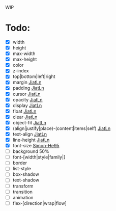 WIP

# Todo:

- [x] width
- [x] height
- [x] max-width
- [x] max-height
- [x] color
- [x] z-index
- [x] top|bottom|left|right
- [x] margin [JiatLn](https://github.com/JiatLn)
- [x] padding [JiatLn](https://github.com/JiatLn)
- [x] cursor [JiatLn](https://github.com/JiatLn)
- [x] opacity [JiatLn](https://github.com/JiatLn)
- [x] display [JiatLn](https://github.com/JiatLn)
- [x] float [JiatLn](https://github.com/JiatLn)
- [x] clear [JiatLn](https://github.com/JiatLn)
- [x] object-fit [JiatLn](https://github.com/JiatLn)
- [x] (align|justify|place)-(content|items|self) [JiatLn](https://github.com/JiatLn)
- [x] text-align [JiatLn](https://github.com/JiatLn)
- [x] line-height [JiatLn](https://github.com/JiatLn)
- [x] font-size [Simon-He95](https://github.com/Simon-He95)
- [ ] background 50%
- [ ] font-\[width|style|family|\]
- [ ] border
- [ ] list-style
- [ ] box-shadow
- [ ] text-shadow
- [ ] transform
- [ ] transition
- [ ] animation
- [ ] flex-\[direction|wrap|flow\]
